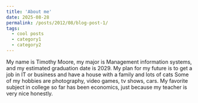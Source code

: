 ```yaml
---
title: 'About me'
date: 2025-08-28
permalink: /posts/2012/08/blog-post-1/
tags:
  - cool posts
  - category1
  - category2
---
```


My name is Timothy Moore, my major is Management information systems, and my estimated graduation date is 2029.
My plan for my future is to get a job in IT or business and have a house with a family and lots of cats
Some of my hobbies are photography, video games, tv shows, cars.
My favorite subject in college so far has been economics, just because my teacher is very nice honestly.
